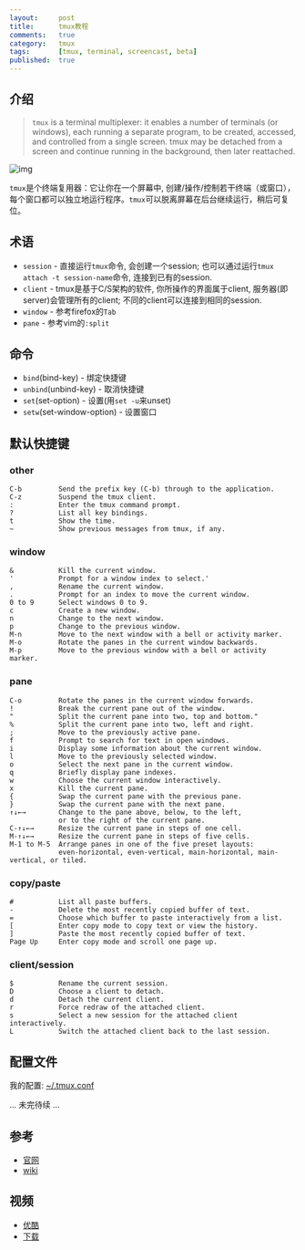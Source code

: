 ```yaml
---
layout:     post
title:      tmux教程
comments:   true
category:   tmux
tags:       [tmux, terminal, screencast, beta]
published:  true
---
```


介绍
-------
> `tmux` is a terminal multiplexer: it enables a number of terminals (or windows),
> each running a separate program, to be created, accessed, and controlled from a
> single screen. tmux may be detached from a screen and continue running in the
> background, then later reattached.

![img](http://upload.wikimedia.org/wikipedia/commons/thumb/5/50/Tmux.png/320px-Tmux.png)

`tmux`是个终端复用器：它让你在一个屏幕中, 创建/操作/控制若干终端（或窗口），
每个窗口都可以独立地运行程序。`tmux`可以脱离屏幕在后台继续运行，稍后可复位。

术语
-------
- `session` - 直接运行`tmux`命令, 会创建一个session;
  也可以通过运行`tmux attach -t session-name`命令, 连接到已有的session.
- `client` - tmux是基于C/S架构的软件, 你所操作的界面属于client,
  服务器(即server)会管理所有的client; 不同的client可以连接到相同的session.
- `window` - 参考firefox的`Tab`
- `pane` - 参考vim的`:split`

命令
----
- `bind`(bind-key) - 绑定快捷键
- `unbind`(unbind-key) - 取消快捷键
- `set`(set-option) - 设置(用`set -u`来unset)
- `setw`(set-window-option) - 设置窗口

默认快捷键
----------
### other
    C-b         Send the prefix key (C-b) through to the application.
    C-z         Suspend the tmux client.
    :           Enter the tmux command prompt.
    ?           List all key bindings.
    t           Show the time.
    ~           Show previous messages from tmux, if any.

### window
    &           Kill the current window.
    '           Prompt for a window index to select.'
    ,           Rename the current window.
    .           Prompt for an index to move the current window.
    0 to 9      Select windows 0 to 9.
    c           Create a new window.
    n           Change to the next window.
    p           Change to the previous window.
    M-n         Move to the next window with a bell or activity marker.
    M-o         Rotate the panes in the current window backwards.
    M-p         Move to the previous window with a bell or activity marker.

### pane
    C-o         Rotate the panes in the current window forwards.
    !           Break the current pane out of the window.
    "           Split the current pane into two, top and bottom."
    %           Split the current pane into two, left and right.
    ;           Move to the previously active pane.
    f           Prompt to search for text in open windows.
    i           Display some information about the current window.
    l           Move to the previously selected window.
    o           Select the next pane in the current window.
    q           Briefly display pane indexes.
    w           Choose the current window interactively.
    x           Kill the current pane.
    {           Swap the current pane with the previous pane.
    }           Swap the current pane with the next pane.
    ↑↓←→        Change to the pane above, below, to the left,
                or to the right of the current pane.
    C-↑↓←→      Resize the current pane in steps of one cell.
    M-↑↓←→      Resize the current pane in steps of five cells.
    M-1 to M-5  Arrange panes in one of the five preset layouts:
                even-horizontal, even-vertical, main-horizontal, main-vertical, or tiled.

### copy/paste
    #           List all paste buffers.
    -           Delete the most recently copied buffer of text.
    =           Choose which buffer to paste interactively from a list.
    [           Enter copy mode to copy text or view the history.
    ]           Paste the most recently copied buffer of text.
    Page Up     Enter copy mode and scroll one page up.

### client/session
    $           Rename the current session.
    D           Choose a client to detach.
    d           Detach the current client.
    r           Force redraw of the attached client.
    s           Select a new session for the attached client interactively.
    L           Switch the attached client back to the last session.

配置文件
------------
我的配置: [~/.tmux.conf](https://raw.github.com/gotovoid/dot/master/.tmux.conf)

... 未完待续 ...

参考
----
- [官网](http://tmux.sourceforge.net/)
- [wiki](https://wiki.archlinux.org/index.php/Tmux)

视频
----
- [优酷](http://v.youku.com/v_show/id_XNDA1NTM1MDQ0.html)
- [下载](http://ubuntuone.com/7HUPgFOU7kbBPvkSjlsrpd)
